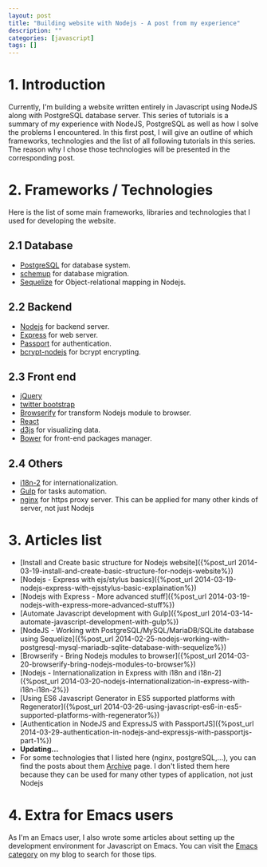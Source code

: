 ```yaml
---
layout: post
title: "Building website with Nodejs - A post from my experience"
description: ""
categories: [javascript]
tags: []
---
```



# 1. Introduction

Currently, I'm building a website written entirely in Javascript using NodeJS
along with PostgreSQL database server. This series of tutorials is a summary of
my experience with NodeJS, PostgreSQL as well as how I solve the problems I
encountered. In this first post, I will give an outline of which frameworks,
technologies and the list of all following tutorials in this series. The reason
why I chose those technologies will be presented in the corresponding post.

# 2. Frameworks / Technologies

Here is the list of some main frameworks, libraries and technologies that I used
for developing the website.

## 2.1 Database

- [PostgreSQL](http://www.postgresql.org/) for database system.
- [schemup](https://github.com/brendonh/schemup) for database migration.
- [Sequelize](http://sequelizejs.com/) for Object-relational mapping in Nodejs.

## 2.2 Backend

- [Nodejs](http://nodejs.org/) for backend server.
- [Express](http://expressjs.com/) for web server.
- [Passport](http://passportjs.org/) for authentication.
- [bcrypt-nodejs](https://www.npmjs.org/package/bcrypt-nodejs) for bcrypt
  encrypting.

<!-- more -->

## 2.3 Front end

- [jQuery](http://jquery.com/)
- [twitter bootstrap](http://getbootstrap.com/)
- [Browserify](http://browserify.org/) for transform Nodejs module to browser.
- [React](http://facebook.github.io/react/)
- [d3js](http://d3js.org/) for visualizing data.
- [Bower](http://bower.io/) for front-end packages manager.

## 2.4 Others

- [i18n-2](https://github.com/jeresig/i18n-node-2) for internationalization.
- [Gulp](http://gulpjs.com/) for tasks automation.
- [nginx](http://nginx.org/) for https proxy server. This can be applied for
  many other kinds of server, not just Nodejs

# 3. Articles list

- [Install and Create basic structure for Nodejs website]({%post_url 2014-03-19-install-and-create-basic-structure-for-nodejs-website%})
- [Nodejs - Express with ejs/stylus basics]({%post_url 2014-03-19-nodejs-express-with-ejsstylus-basic-explaination%})
- [Nodejs with Express - More advanced stuff]({%post_url 2014-03-19-nodejs-with-express-more-advanced-stuff%})
- [Automate Javascript development with Gulp]({%post_url 2014-03-14-automate-javascript-development-with-gulp%})
- [NodeJS - Working with PostgreSQL/MySQL/MariaDB/SQLite database using Sequelize]({%post_url 2014-02-25-nodejs-working-with-postgresql-mysql-mariadb-sqlite-database-with-sequelize%})
- [Browserify - Bring Nodejs modules to browser]({%post_url 2014-03-20-browserify-bring-nodejs-modules-to-browser%})
- [Nodejs - Internationalization in Express with i18n and i18n-2]({%post_url 2014-03-20-nodejs-internationalization-in-express-with-i18n-i18n-2%})
- [Using ES6 Javascript Generator in ES5 supported platforms with Regenerator]({%post_url 2014-03-26-using-javascript-es6-in-es5-supported-platforms-with-regenerator%})
- [Authentication in NodeJS and ExpressJS with PassportJS]({%post_url 2014-03-29-authentication-in-nodejs-and-expressjs-with-passportjs-part-1%})
- **Updating...**
- For some technologies that I listed here (nginx, postgreSQL,...), you can find
  the posts about them [Archive](/archive.html) page. I don't listed them here
  because they can be used for many other types of application, not just Nodejs

<!-- zoom behavior in d3 -->

# 4. Extra for Emacs users

As I'm an Emacs user, I also wrote some articles about setting up the
development environment for Javascript on Emacs. You can visit the
[Emacs category](http://truongtx.me/categories.html#emacs-ref) on my blog to
search for those tips.

